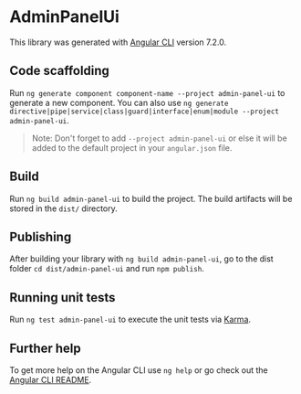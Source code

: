 # AdminPanelUi

This library was generated with [Angular CLI](https://github.com/angular/angular-cli) version 7.2.0.

## Code scaffolding

Run `ng generate component component-name --project admin-panel-ui` to generate a new component. You can also use `ng generate directive|pipe|service|class|guard|interface|enum|module --project admin-panel-ui`.
> Note: Don't forget to add `--project admin-panel-ui` or else it will be added to the default project in your `angular.json` file. 

## Build

Run `ng build admin-panel-ui` to build the project. The build artifacts will be stored in the `dist/` directory.

## Publishing

After building your library with `ng build admin-panel-ui`, go to the dist folder `cd dist/admin-panel-ui` and run `npm publish`.

## Running unit tests

Run `ng test admin-panel-ui` to execute the unit tests via [Karma](https://karma-runner.github.io).

## Further help

To get more help on the Angular CLI use `ng help` or go check out the [Angular CLI README](https://github.com/angular/angular-cli/blob/master/README.md).
